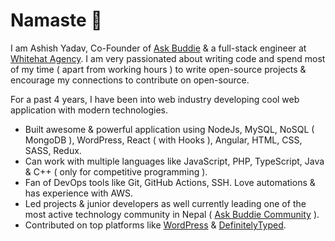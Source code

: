 # Namaste :pray:

I am Ashish Yadav, Co-Founder of [Ask Buddie](https://github.com/askbuddie) & a full-stack engineer at [Whitehat Agency](https://whitehatagency.com.au). I am very passionated about writing code and spend most of my time ( apart from working hours ) to write open-source projects & encourage my connections to contribute on open-source.

For a past 4 years, I have been into web industry developing cool web application with modern technologies.

- Built awesome & powerful application using NodeJs, MySQL, NoSQL ( MongoDB ), WordPress, React ( with Hooks ), Angular, HTML, CSS, SASS, Redux.
- Can work with multiple languages like JavaScript, PHP, TypeScript, Java & C++ ( only for competitive programming ).
- Fan of DevOps tools like Git, GitHub Actions, SSH. Love automations & has experience with AWS.
- Led projects & junior developers as well currently leading one of the most active technology community in Nepal ( [Ask Buddie Community](https://facebook.com/groups/askbuddie) ).
- Contributed on top platforms like [WordPress](http://wordpress.org/) & [DefinitelyTyped](https://definitelytyped.org/).
